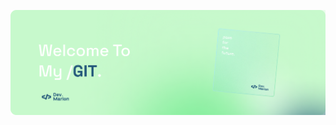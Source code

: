           

[![Header](https://raw.githubusercontent.com/MarlonLencina/MarlonLencina/main/welcometomygit.png)](https://some-url.dev/)




